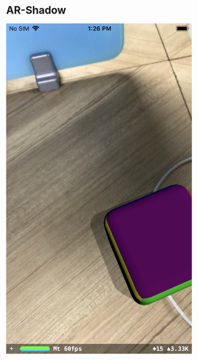 # AR-Shadow
![myimage-alt-tag](https://github.com/shrawan2015/AR-Shadow/blob/master/shadowimage.PNG)
